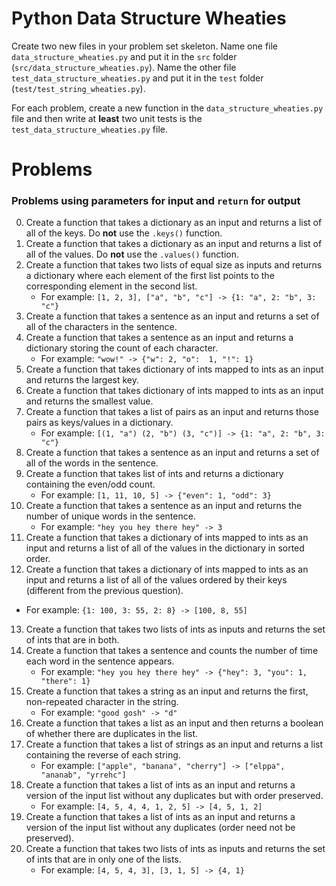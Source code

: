# Python Data Structure Wheaties

Create two new files in your problem set skeleton. Name one file
`data_structure_wheaties.py` and put it in the `src` folder
(`src/data_structure_wheaties.py`). Name the other file
`test_data_structure_wheaties.py` and put it in the `test` folder
(`test/test_string_wheaties.py`).

For each problem, create a new function in the `data_structure_wheaties.py` file
and then write at **least** two unit tests is the
`test_data_structure_wheaties.py` file.

# Problems

### Problems using **parameters** for input and `return` for output

0. Create a function that takes a dictionary as an input and returns a list of
   all of the keys. Do **not** use the `.keys()` function.
1. Create a function that takes a dictionary as an input and returns a list of
   all of the values. Do **not** use the `.values()` function.
2. Create a function that takes two lists of equal size as inputs and returns a
   dictionary where each element of the first list points to the corresponding
   element in the second list.
   - For example: `[1, 2, 3], ["a", "b", "c"] -> {1: "a", 2: "b", 3: "c"}`
3. Create a function that takes a sentence as an input and returns a set of all
   of the characters in the sentence.
4. Create a function that takes a sentence as an input and returns a dictionary
    storing the count of each character.
    - For example: `"wow!" -> {"w": 2, "o":  1, "!": 1}`
5. Create a function that takes dictionary of ints mapped to ints as an input and
   returns the largest key.
6. Create a function that takes dictionary of ints mapped to ints as an input and
   returns the smallest value.
7. Create a function that takes a list of pairs as an input and returns those
   pairs as keys/values in a dictionary.
   - For example: `[(1, "a") (2, "b") (3, "c")] -> {1: "a", 2: "b", 3: "c"}`
8. Create a function that takes a sentence as an input and returns a set of all
   of the words in the sentence.
9. Create a function that takes list of ints and returns a dictionary containing
   the even/odd count.
    - For example: `[1, 11, 10, 5] -> {"even": 1, "odd": 3}`
10. Create a function that takes a sentence as an input and returns the number
    of unique words in the sentence.
    - For example: `"hey you hey there hey" -> 3`
11. Create a function that takes a dictionary of ints mapped to ints as an input
    and returns a list of all of the values in the dictionary in sorted order.
12. Create a function that takes a dictionary of ints mapped to ints as an input
    and returns a list of all of the values ordered by their keys (different
    from the previous question).
   - For example: `{1: 100, 3: 55, 2: 8} -> [100, 8, 55]`
13. Create a function that takes two lists of ints as inputs and returns the
    set of ints that are in both.
14. Create a function that takes a sentence and counts the number of time each
    word in the sentence appears.
    - For example: `"hey you hey there hey" -> {"hey": 3, "you": 1, "there": 1}`
15. Create a function that takes a string as an input and returns the first,
    non-repeated character in the string.
    - For example: `"good gosh" -> "d"`
16. Create a function that takes a list as an input and then returns a boolean
    of whether there are duplicates in the list.
17. Create a function that takes a list of strings as an input and returns a
    list containing the reverse of each string.
    - For example: `["apple", "banana", "cherry"] -> ["elppa", "ananab", "yrrehc"]`
18. Create a function that takes a list of ints as an input and returns a version
    of the input list without any duplicates but with order preserved.
    - For example: `[4, 5, 4, 4, 1, 2, 5] -> [4, 5, 1, 2]`
19. Create a function that takes a list of ints as an input and returns a version
    of the input list without any duplicates (order need not be preserved).
20. Create a function that takes two lists of ints as inputs and returns the set
    of ints that are in only one of the lists.
    - For example: `[4, 5, 4, 3], [3, 1, 5] -> {4, 1}`
